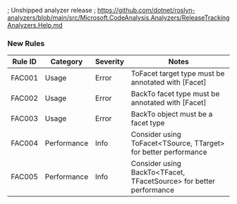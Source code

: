 ﻿; Unshipped analyzer release
; https://github.com/dotnet/roslyn-analyzers/blob/main/src/Microsoft.CodeAnalysis.Analyzers/ReleaseTrackingAnalyzers.Help.md

### New Rules

| Rule ID | Category    | Severity | Notes                                                              |
|---------|-------------|----------|--------------------------------------------------------------------|
| FAC001  | Usage       | Error    | ToFacet target type must be annotated with [Facet]                 |
| FAC002  | Usage       | Error    | BackTo facet type must be annotated with [Facet]                   |
| FAC003  | Usage       | Error    | BackTo object must be a facet type                                 |
| FAC004  | Performance | Info     | Consider using ToFacet<TSource, TTarget> for better performance    |
| FAC005  | Performance | Info     | Consider using BackTo<TFacet, TFacetSource> for better performance |